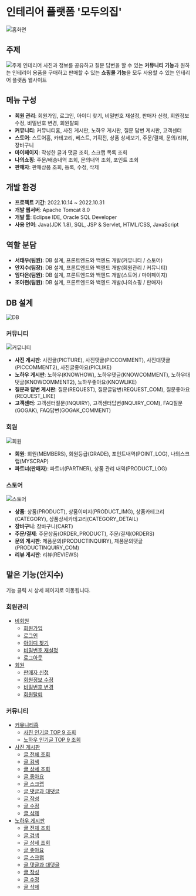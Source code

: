# 인테리어 플랫폼 '모두의집'
![홈화면](https://user-images.githubusercontent.com/80879666/199145404-3e6fa3dd-90f5-450c-b2c4-cc36d1d22350.PNG)
## 주제
![주제](https://user-images.githubusercontent.com/80879666/199147728-4e32c104-48b9-4af8-91ed-c642aa92d40c.png)
인테리어 사진과 정보를 공유하고 질문 답변을 할 수 있는 **커뮤니티 기능**과 원하는 인테리어 용품을 구매하고 판매할 수 있는 **쇼핑몰 기능**을 모두 사용할 수 있는 인테리어 플랫폼 웹사이트
## 메뉴 구성
+ **회원 관리**: 회원가입, 로그인, 아이디 찾기, 비밀번호 재설정, 판매자 신청, 회원정보 수정, 비밀번호 변경, 회원탈퇴
+ **커뮤니티**: 커뮤니티홈, 사진 게시판, 노하우 게시판, 질문 답변 게시판, 고객센터
+ **스토어**: 스토어홈, 카테고리, 베스트, 기획전, 상품 상세보기, 주문/결제, 문의/리뷰, 장바구니
+ **마이페이지**: 작성한 글과 댓글 조회, 스크랩 목록 조회 
+ **나의쇼핑**: 주문/배송내역 조회, 문의내역 조회, 포인트 조회
+ **판매자**: 판매상품 조회, 등록, 수정, 삭제
## 개발 환경
+ **프로젝트 기간**: 2022.10.14 ~ 2022.10.31
+ **개발 웹서버**: Apache Tomcat 8.0
+ **개발 툴**: Eclipse IDE, Oracle SQL Developer
+ **사용 언어**: Java(JDK 1.8), SQL, JSP & Servlet, HTML/CSS, JavaScript
## 역할 분담
+ **서태우(팀원)**: DB 설계, 프론트엔드와 백엔드 개발(커뮤니티 / 스토어)
+ **안지수(팀장)**: DB 설계, 프론트엔드와 백엔드 개발(회원관리 / 커뮤니티)
+ **임다은(팀원)**: DB 설계, 프론트엔드와 백엔드 개발(스토어 / 마이페이지)
+ **조아현(팀원)**: DB 설계, 프론트엔드와 백엔드 개발(나의쇼핑 / 판매자)
## DB 설계
![DB](https://user-images.githubusercontent.com/80879666/199145974-cab664d9-335a-453b-ab99-45f1fbd72b27.png)
### 커뮤니티
![커뮤니티](https://user-images.githubusercontent.com/80879666/199147525-317ace81-9c84-4cbd-9552-55fca5bee402.png)
+ **사진 게시판**: 사진글(PICTURE), 사진댓글(PICCOMMENT), 사진대댓글(PICCOMMENT2), 사진글좋아요(PICLIKE)
+ **노하우 게시판**: 노하우(KNOWHOW), 노하우댓글(KNOWCOMMENT), 노하우대댓글(KNOWCOMMENT2), 노하우좋아요(KNOWLIKE)
+ **질문과 답변 게시판**: 질문(REQUEST), 질문글답변(REQUEST_COM), 질문좋아요(REQUEST_LIKE)
+ **고객센터**: 고객센터질문(INQUIRY), 고객센터답변(INQUIRY_COM), FAQ질문(GOGAK), FAQ답변(GOGAK_COMMENT)
### 회원
![회원](https://user-images.githubusercontent.com/80879666/199147533-1d75df47-bb53-4b8a-a17a-80d8b383a205.png)
+ **회원**: 회원(MEMBERS), 회원등급(GRADE), 포인트내역(POINT_LOG), 나의스크랩(MYSCRAP)
+ **파트너(판매자)**: 파트너(PARTNER), 상품 관리 내역(PRODUCT_LOG)
### 스토어
![스토어](https://user-images.githubusercontent.com/80879666/199147539-cf75f0c3-ff24-473c-8bf3-2009edf893f2.png)
+ **상품**: 상품(PRODUCT), 상품이미지(PRODUCT_IMG), 상품카테고리(CATEGORY), 상품상세카테고리(CATEGORY_DETAIL)
+ **장바구니**: 장바구니(CART)
+ **주문/결제**: 주문상품(ORDER_PRODUCT), 주문/결제(ORDERS)
+ **문의 게시판**: 제품문의(PRODUCTINQUIRY), 제품문의댓글(PRODUCTINQUIRY_COM)
+ **리뷰 게시판**: 리뷰(REVIEWS)
## 맡은 기능(안지수)
기능 클릭 시 상세 페이지로 이동됩니다.
### 회원관리 
+ [비회원](https://github.com/gee1suu/house/tree/main/WebContent/WEB-INF/member)
  + [회원가입](https://github.com/gee1suu/house/tree/main/WebContent/WEB-INF/member/#회원가입)
  + [로그인](https://github.com/gee1suu/house/tree/main/WebContent/WEB-INF/member/#로그인)
  + [아이디 찾기](https://github.com/gee1suu/house/tree/main/WebContent/WEB-INF/member/#아이디-찾기)
  + [비밀번호 재설정](https://github.com/gee1suu/house/tree/main/WebContent/WEB-INF/member/#비밀번호-재설정)
  + [로그아웃](https://github.com/gee1suu/house/tree/main/WebContent/WEB-INF/member/#로그아웃)
+ [회원](https://github.com/gee1suu/house/tree/main/WebContent/WEB-INF/mypage/myupdate)
  + [판매자 신청](https://github.com/gee1suu/house/tree/main/WebContent/WEB-INF/mypage/myupdate/#판매자-신청)
  + [회원정보 수정](https://github.com/gee1suu/house/tree/main/WebContent/WEB-INF/mypage/myupdate/#회원정보-수정)
  + [비밀번호 변경](https://github.com/gee1suu/house/tree/main/WebContent/WEB-INF/mypage/myupdate/#비밀번호-변경)
  + [회원탈퇴](https://github.com/gee1suu/house/tree/main/WebContent/WEB-INF/mypage/myupdate/#회원탈퇴)
### 커뮤니티
+ [커뮤니티홈](https://github.com/gee1suu/house/tree/main/WebContent/WEB-INF/community)
  + [사진 인기글 TOP 9 조회](https://github.com/gee1suu/house/tree/main/WebContent/WEB-INF/community/#사진-인기글-TOP-9-조회)
  + [노하우 인기글 TOP 9 조회](https://github.com/gee1suu/house/tree/main/WebContent/WEB-INF/community/#노하우-인기글-TOP-9-조회)
+ [사진 게시판](https://github.com/gee1suu/house/tree/main/WebContent/WEB-INF/community/picture)
  + [글 전체 조회](https://github.com/gee1suu/house/tree/main/WebContent/WEB-INF/community/picture/#글-전체-조회)
  + [글 검색](https://github.com/gee1suu/house/tree/main/WebContent/WEB-INF/community/picture/#글-검색)
  + [글 상세 조회](https://github.com/gee1suu/house/tree/main/WebContent/WEB-INF/community/picture/#글-상세-조회)
  + [글 좋아요](https://github.com/gee1suu/house/tree/main/WebContent/WEB-INF/community/picture/#글-좋아요)
  + [글 스크랩](https://github.com/gee1suu/house/tree/main/WebContent/WEB-INF/community/picture/#글-스크랩)
  + [글 댓글과 대댓글](https://github.com/gee1suu/house/tree/main/WebContent/WEB-INF/community/picture/#글-댓글과-대댓글)
  + [글 작성](https://github.com/gee1suu/house/tree/main/WebContent/WEB-INF/community/picture/#글-작성)
  + [글 수정](https://github.com/gee1suu/house/tree/main/WebContent/WEB-INF/community/picture/#글-수정)
  + [글 삭제](https://github.com/gee1suu/house/tree/main/WebContent/WEB-INF/community/picture/#글-삭제)
+ [노하우 게시판](https://github.com/gee1suu/house/tree/main/WebContent/WEB-INF/community/knowhow)
  + [글 전체 조회](https://github.com/gee1suu/house/tree/main/WebContent/WEB-INF/community/knowhow/#글-전체-조회)
  + [글 검색](https://github.com/gee1suu/house/tree/main/WebContent/WEB-INF/community/knowhow/#글-검색)
  + [글 상세 조회](https://github.com/gee1suu/house/tree/main/WebContent/WEB-INF/community/knowhow/#글-상세-조회)
  + [글 좋아요](https://github.com/gee1suu/house/tree/main/WebContent/WEB-INF/community/knowhow/#글-좋아요)
  + [글 스크랩](https://github.com/gee1suu/house/tree/main/WebContent/WEB-INF/community/knowhow/#글-스크랩)
  + [글 댓글과 대댓글](https://github.com/gee1suu/house/tree/main/WebContent/WEB-INF/community/knowhow/#글-댓글과-대댓글)
  + [글 작성](https://github.com/gee1suu/house/tree/main/WebContent/WEB-INF/community/knowhow/#글-작성)
  + [글 수정](https://github.com/gee1suu/house/tree/main/WebContent/WEB-INF/community/knowhow/#글-수정)
  + [글 삭제](https://github.com/gee1suu/house/tree/main/WebContent/WEB-INF/community/knowhow/#글-삭제)

